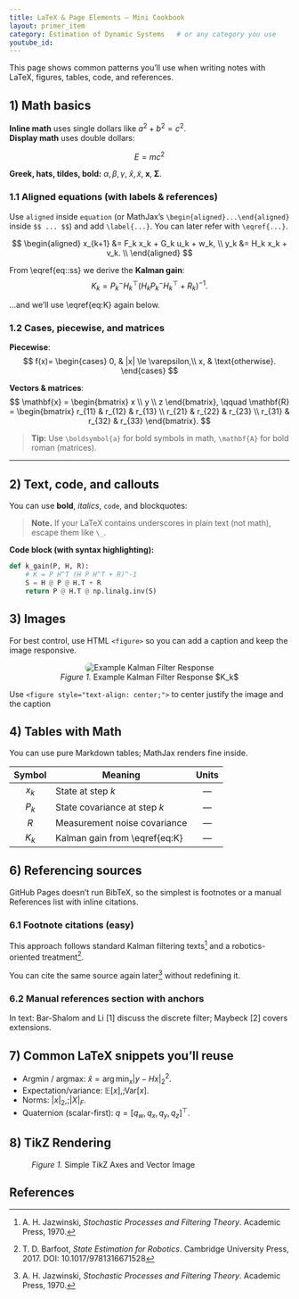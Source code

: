 ```yaml
---
title: LaTeX & Page Elements – Mini Cookbook
layout: primer_item
category: Estimation of Dynamic Systems   # or any category you use
youtube_id:
---
```


This page shows common patterns you’ll use when writing notes with LaTeX, figures, tables, code, and references.

## 1) Math basics

**Inline math** uses single dollars like $a^2 + b^2 = c^2$.  
**Display math** uses double dollars:

$$
E = mc^2
\label{eq::ss}
$$

**Greek, hats, tildes, bold:**
$\alpha, \beta, \gamma,\; \hat{x}, \tilde{x},\; \mathbf{x},\; \boldsymbol{\Sigma}.$

### 1.1 Aligned equations (with labels & references)

Use `aligned` inside `equation` (or MathJax’s `\begin{aligned}...\end{aligned}` inside `$$ ... $$`) and add `\label{...}`. You can later refer with `\eqref{...}`.

$$
\begin{aligned}
x_{k+1} &= F_k x_k + G_k u_k + w_k, \\
y_k     &= H_k x_k + v_k. \\
\end{aligned}
$$

From \eqref{eq::ss} we derive the **Kalman gain**:
$$
K_k = P^-_k H_k^\top \left(H_k P^-_k H_k^\top + R_k\right)^{-1}. \label{eq:K}
$$

…and we’ll use \eqref{eq:K} again below.

### 1.2 Cases, piecewise, and matrices

**Piecewise**:
$$
f(x)=
\begin{cases}
0, & |x| \le \varepsilon,\\
x, & \text{otherwise}.
\end{cases}
$$

**Vectors & matrices**:
$$
\mathbf{x} =
\begin{bmatrix}
x \\ y \\ z
\end{bmatrix},
\qquad
\mathbf{R} =
\begin{bmatrix}
r_{11} & r_{12} & r_{13} \\
r_{21} & r_{22} & r_{23} \\
r_{31} & r_{32} & r_{33}
\end{bmatrix}.
$$

> **Tip:** Use `\boldsymbol{a}` for bold symbols in math, `\mathbf{A}` for bold roman (matrices).

---

## 2) Text, code, and callouts

You can use **bold**, *italics*, `code`, and blockquotes:

> **Note.** If your LaTeX contains underscores in plain text (not math), escape them like `\_`.

**Code block (with syntax highlighting):**
```python
def k_gain(P, H, R):
    # K = P H^T (H P H^T + R)^-1
    S = H @ P @ H.T + R
    return P @ H.T @ np.linalg.inv(S)
```
## 3) Images 

For best control, use HTML `<figure>` so you can add a caption and keep the image responsive.

<figure style="text-align: center;"> 
    <img src="{{ 'assets/primer/kalmdemo_03.png' | relative_url }}" alt="Example Kalman Filter Response" style="max-width:100%;height:auto;border-radius:12px;"> 
    <figcaption><em>Figure 1.</em> Example Kalman Filter Response $K_k$</figcaption> 
</figure>

Use `<figure style="text-align: center;">` to center justify the image and the caption 

## 4) Tables with Math

You can use pure Markdown tables; MathJax renders fine inside.

| Symbol | Meaning                       | Units |
| :----: | ----------------------------- | :---: |
|  $x_k$ | State at step $k$             |   —   |
|  $P_k$ | State covariance at step $k$  |   —   |
|   $R$  | Measurement noise covariance  |   —   |
|  $K_k$ | Kalman gain from \eqref{eq:K} |   —   |

## 6) Referencing sources
GitHub Pages doesn’t run BibTeX, so the simplest is footnotes or a manual References list with inline citations.

### 6.1 Footnote citations (easy)

This approach follows standard Kalman filtering texts[^jazwinski] and a robotics-oriented treatment[^barfoot].

You can cite the same source again later[^jazwinski] without redefining it.

### 6.2 Manual references section with anchors

In text: Bar-Shalom and Li [1]
 discuss the discrete filter; Maybeck [2]
 covers extensions.

## 7) Common LaTeX snippets you’ll reuse

- Argmin / argmax: $\displaystyle \hat{x} = \arg\min_x |y - Hx|_2^2.$
- Expectation/variance: $\mathbb{E}[x],; \mathrm{Var}[x].$
- Norms: $|x|_2,; |X|_F.$
- Quaternion (scalar-first): $q = [q_w, q_x, q_y, q_z]^\top.$

## 8) TikZ Rendering 
<!-- anywhere in your .md file (no backticks) -->
<figure class="tikz-figure center" style="width: 420px;">
    <script type="text/tikz">
        \begin{tikzpicture}[>=stealth]
          % axes
          \draw[->,thick] (0,0) -- (3.2,0) node[right] {$x$};
          \draw[->,thick] (0,0) -- (0,2.4) node[above] {$y$};
          % vector
          \draw[very thick,red] (0,0) -- (2,1) node[midway,above] {$\mathbf{r}$};
          \fill[blue] (2,1) circle (2pt);
        \end{tikzpicture}
    </script>
    <figcaption><em>Figure 1.</em> Simple TikZ Axes and Vector Image </figcaption>
</figure>


## References
[^jazwinski]: A. H. Jazwinski, *Stochastic Processes and Filtering Theory*. Academic Press, 1970.  
[^barfoot]: T. D. Barfoot, *State Estimation for Robotics*. Cambridge University Press, 2017. DOI: 10.1017/9781316671528
